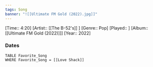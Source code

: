 ```yaml
---
tags: Song  
banner: "![[Ultimate FM Gold (2022).jpg]]"
---
```

[Time:: 4:20]
[Artist:: [[The B-52's]] ]
[Genre:: Pop]
[Played:: ]
[Album:: [[Ultimate FM Gold (2022)]]]
[Year:: 2022]
### Dates
````dataview
TABLE Favorite_Song
WHERE Favorite_Song = [[Love Shack]]
````